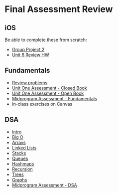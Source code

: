 # Final Assessment Review

## iOS

Be able to complete these from scratch:

- [Group Project 2](https://github.com/C4Q/AC-iOS-Unit5Group2Project)
- [Unit 6 Review HW]()

## Fundamentals

- [Review problems](https://canvas.instructure.com/courses/1212372/quizzes/2419210/take?preview=1)
- [Unit One Assessment - Closed Book](https://canvas.instructure.com/courses/1212372/quizzes/2346212)
- [Unit One Assessment - Open Book](https://canvas.instructure.com/courses/1212372/quizzes/2346215)
- [Midprogram Assessment - Fundamentals](https://canvas.instructure.com/courses/1212372/quizzes/2512734)
- In-class exercises on Canvas

## DSA

- [Intro](https://github.com/C4Q/AC-iOS/tree/master/lessons/dsa/Intro)
- [Big O](https://github.com/C4Q/AC-iOS/tree/master/lessons/dsa/BigONotation)
- [Arrays](https://github.com/C4Q/AC-iOS/tree/master/lessons/dsa/Arrays)
- [Linked Lists](https://github.com/C4Q/AC-iOS/tree/master/lessons/dsa/LinkedLists)
- [Stacks](https://github.com/C4Q/AC-iOS/tree/master/lessons/dsa/Stacks)
- [Queues](https://github.com/C4Q/AC-iOS/tree/master/lessons/dsa/Queues)
- [Hashmaps](https://github.com/C4Q/AC-iOS/tree/master/lessons/dsa/HashTables)
- [Recursion](https://github.com/C4Q/AC-iOS/tree/master/lessons/dsa/Recursion)
- [Trees](https://github.com/C4Q/AC-iOS/tree/master/lessons/dsa/Trees)
- [Graphs](https://github.com/C4Q/AC-iOS/tree/master/lessons/dsa/Graphs)
- [Midprogram Assessment - DSA](https://canvas.instructure.com/courses/1212372/quizzes/2512759)
